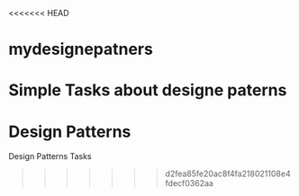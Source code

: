 <<<<<<< HEAD
# mydesignepatners
Simple Tasks about designe paterns
=======
# Design Patterns 
Design Patterns Tasks
>>>>>>> d2fea85fe20ac8f4fa218021108e4fdecf0362aa

